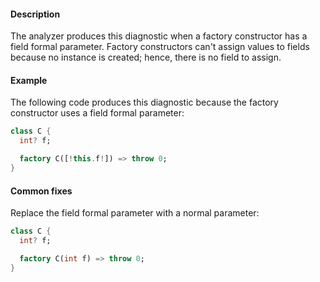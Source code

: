 #### Description

The analyzer produces this diagnostic when a factory constructor has a
field formal parameter. Factory constructors can't assign values to fields
because no instance is created; hence, there is no field to assign.

#### Example

The following code produces this diagnostic because the factory constructor
uses a field formal parameter:

```dart
class C {
  int? f;

  factory C([!this.f!]) => throw 0;
}
```

#### Common fixes

Replace the field formal parameter with a normal parameter:

```dart
class C {
  int? f;

  factory C(int f) => throw 0;
}
```